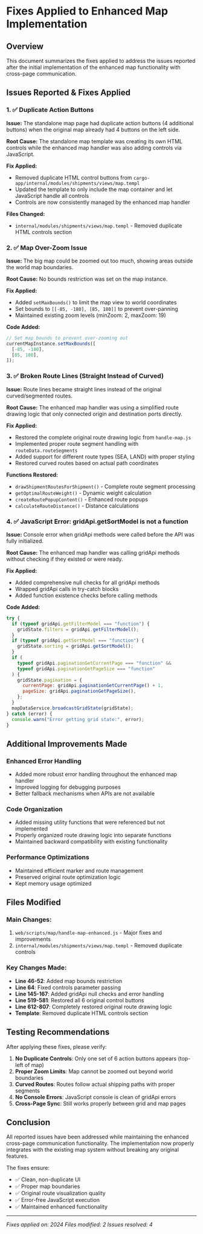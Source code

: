 # Fixes Applied to Enhanced Map Implementation

## Overview
This document summarizes the fixes applied to address the issues reported after the initial implementation of the enhanced map functionality with cross-page communication.

## Issues Reported & Fixes Applied

### 1. ✅ Duplicate Action Buttons
**Issue:** The standalone map page had duplicate action buttons (4 additional buttons) when the original map already had 4 buttons on the left side.

**Root Cause:** The standalone map template was creating its own HTML controls while the enhanced map handler was also adding controls via JavaScript.

**Fix Applied:**
- Removed duplicate HTML control buttons from `cargo-app/internal/modules/shipments/views/map.templ`
- Updated the template to only include the map container and let JavaScript handle all controls
- Controls are now consistently managed by the enhanced map handler

**Files Changed:**
- `internal/modules/shipments/views/map.templ` - Removed duplicate HTML controls section

### 2. ✅ Map Over-Zoom Issue
**Issue:** The big map could be zoomed out too much, showing areas outside the world map boundaries.

**Root Cause:** No bounds restriction was set on the map instance.

**Fix Applied:**
- Added `setMaxBounds()` to limit the map view to world coordinates
- Set bounds to `[[-85, -180], [85, 180]]` to prevent over-panning
- Maintained existing zoom levels (minZoom: 2, maxZoom: 19)

**Code Added:**
```javascript
// Set map bounds to prevent over-zooming out
currentMapInstance.setMaxBounds([
  [-85, -180],
  [85, 180],
]);
```

### 3. ✅ Broken Route Lines (Straight Instead of Curved)
**Issue:** Route lines became straight lines instead of the original curved/segmented routes.

**Root Cause:** The enhanced map handler was using a simplified route drawing logic that only connected origin and destination ports directly.

**Fix Applied:**
- Restored the complete original route drawing logic from `handle-map.js`
- Implemented proper route segment handling with `routeData.routeSegments`
- Added support for different route types (SEA, LAND) with proper styling
- Restored curved routes based on actual path coordinates

**Functions Restored:**
- `drawShipmentRoutesForShipment()` - Complete route segment processing
- `getOptimalRouteWeight()` - Dynamic weight calculation
- `createRoutePopupContent()` - Enhanced route popups
- `calculateRouteDistance()` - Distance calculations

### 4. ✅ JavaScript Error: gridApi.getSortModel is not a function
**Issue:** Console error when gridApi methods were called before the API was fully initialized.

**Root Cause:** The enhanced map handler was calling gridApi methods without checking if they existed or were ready.

**Fix Applied:**
- Added comprehensive null checks for all gridApi methods
- Wrapped gridApi calls in try-catch blocks
- Added function existence checks before calling methods

**Code Added:**
```javascript
try {
  if (typeof gridApi.getFilterModel === "function") {
    gridState.filters = gridApi.getFilterModel();
  }
  if (typeof gridApi.getSortModel === "function") {
    gridState.sorting = gridApi.getSortModel();
  }
  if (
    typeof gridApi.paginationGetCurrentPage === "function" &&
    typeof gridApi.paginationGetPageSize === "function"
  ) {
    gridState.pagination = {
      currentPage: gridApi.paginationGetCurrentPage() + 1,
      pageSize: gridApi.paginationGetPageSize(),
    };
  }
  mapDataService.broadcastGridState(gridState);
} catch (error) {
  console.warn("Error getting grid state:", error);
}
```

## Additional Improvements Made

### Enhanced Error Handling
- Added more robust error handling throughout the enhanced map handler
- Improved logging for debugging purposes
- Better fallback mechanisms when APIs are not available

### Code Organization
- Added missing utility functions that were referenced but not implemented
- Properly organized route drawing logic into separate functions
- Maintained backward compatibility with existing functionality

### Performance Optimizations
- Maintained efficient marker and route management
- Preserved original route optimization logic
- Kept memory usage optimized

## Files Modified

### Main Changes:
1. `web/scripts/map/handle-map-enhanced.js` - Major fixes and improvements
2. `internal/modules/shipments/views/map.templ` - Removed duplicate controls

### Key Changes Made:
- **Line 46-52**: Added map bounds restriction
- **Line 64**: Fixed controls parameter passing
- **Line 145-167**: Added gridApi null checks and error handling
- **Line 519-581**: Restored all 6 original control buttons
- **Line 612-807**: Completely restored original route drawing logic
- **Template**: Removed duplicate HTML controls section

## Testing Recommendations

After applying these fixes, please verify:

1. **No Duplicate Controls**: Only one set of 6 action buttons appears (top-left of map)
2. **Proper Zoom Limits**: Map cannot be zoomed out beyond world boundaries  
3. **Curved Routes**: Routes follow actual shipping paths with proper segments
4. **No Console Errors**: JavaScript console is clean of gridApi errors
5. **Cross-Page Sync**: Still works properly between grid and map pages

## Conclusion

All reported issues have been addressed while maintaining the enhanced cross-page communication functionality. The implementation now properly integrates with the existing map system without breaking any original features.

The fixes ensure:
- ✅ Clean, non-duplicate UI
- ✅ Proper map boundaries
- ✅ Original route visualization quality
- ✅ Error-free JavaScript execution
- ✅ Maintained enhanced functionality

---
*Fixes applied on: 2024*
*Files modified: 2*
*Issues resolved: 4*
